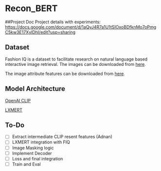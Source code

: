# Recon_BERT

##Project Doc
Project details with experiments: https://docs.google.com/document/d/1aQyJ4R7a1U1tSIOxoBDfknMo7oPmgC5kw3E17XylDhI/edit?usp=sharing

## Dataset 
Fashion IQ is a dataset to facilitate research on natural language based interactive image retrieval.
The images can be downloaded from [here](https://github.com/hongwang600/fashion-iq-metadata). 

The image attribute features can be downloaded from [here](https://ibm.box.com/s/imyukakmnrkk2zuitju2m8akln3ayoct).


## Model Architecture 
[OpenAI CLIP](https://github.com/openai/CLIP/blob/d50d76daa670286dd6cacf3bcd80b5e4823fc8e1/clip/model.py)

[LXMERT](https://github.com/airsplay/lxmert/blob/0db1182b9030da3ce41f17717cc628e1cd0a95d5/src/lxrt/modeling.py)


## To-Do

- [ ] Extract intermediate CLIP resent features (Adnan)
- [ ] LXMERT integration with FIQ 
- [ ] Image Masking logic 
- [ ] Implement Decoder
- [ ] Loss and final integration
- [ ] Train and Eval
